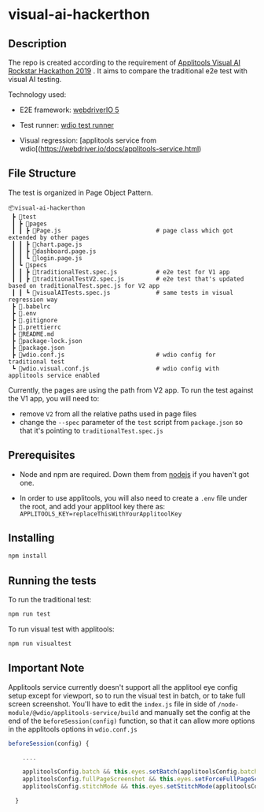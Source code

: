 # visual-ai-hackerthon

## Description

The repo is created according to the requirement of [Applitools Visual AI Rockstar Hackathon 2019](https://applitools.com/hackathon) . It aims to compare the traditional e2e test with visual AI testing.

Technology used: 
* E2E framework: [webdriverIO 5](https://github.com/webdriverio/webdriverio)

* Test runner: [wdio test runner](https://github.com/webdriverio/webdriverio)

* Visual regression: [applitools service from wdio[(https://webdriver.io/docs/applitools-service.html)

## File Structure

The test is organized in Page Object Pattern.

```
📦visual-ai-hackerthon
 ┣ 📂test
 ┃ ┣ 📂pages
 ┃ ┃ ┣ 📜Page.js                           # page class which got extended by other pages
 ┃ ┃ ┣ 📜chart.page.js
 ┃ ┃ ┣ 📜dashboard.page.js
 ┃ ┃ ┗ 📜login.page.js
 ┃ ┗ 📂specs
 ┃ ┃ ┣ 📜traditionalTest.spec.js           # e2e test for V1 app
 ┃ ┃ ┣ 📜traditionalTestV2.spec.js         # e2e test that's updated based on traditionalTest.spec.js for V2 app
 ┃ ┃ ┗ 📜visualAITests.spec.js             # same tests in visual regression way
 ┣ 📜.babelrc
 ┣ 📜.env
 ┣ 📜.gitignore
 ┣ 📜.prettierrc
 ┣ 📜README.md
 ┣ 📜package-lock.json
 ┣ 📜package.json
 ┣ 📜wdio.conf.js                          # wdio config for traditional test
 ┗ 📜wdio.visual.conf.js                   # wdio config with applitools service enabled
```

Currently, the pages are using the path from V2 app. To run the test against the V1 app, you will need to:
* remove `V2` from all the relative paths used in page files
* change the `--spec` parameter of the `test` script from `package.json` so that it's pointing to `traditionalTest.spec.js`

## Prerequisites

- Node and npm are required. Down them from [nodejs](https://nodejs.org/en/) if you haven't got one.

- In order to use applitools, you will also need to create a `.env` file under the root, and add your applitool key there as:
  `APPLITOOLS_KEY=replaceThisWithYourApplitoolKey`

## Installing

```bash
npm install
```

## Running the tests

To run the traditional test:

```bash
npm run test
```

To run visual test with applitools:

```bash
npm run visualtest
```

## Important Note

Applitools service currently doesn't support all the applitool eye config setup except for viewport, so to run the visual test in batch, or to take full screen screenshot. You'll have to edit the `index.js` file in side of `/node-module/@wdio/applitools-service/build` and manually set the config at the end of the `beforeSession(config)` function, so that it can allow more options in the applitools options in `wdio.conf.js`

```javascript
beforeSession(config) {

    ....

    applitoolsConfig.batch && this.eyes.setBatch(applitoolsConfig.batch)
    applitoolsConfig.fullPageScreenshot && this.eyes.setForceFullPageScreenshot(applitoolsConfig.fullPageScreenshot);
    applitoolsConfig.stitchMode && this.eyes.setStitchMode(applitoolsConfig.stitchMode);

  }
```
